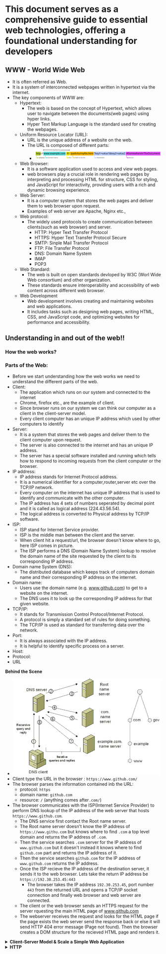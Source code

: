 # This document serves as a comprehensive guide to essential web technologies, offering a foundational understanding for developers

## WWW - World Wide Web
- It is often referred as Web.
- It is a system of interconnected webpages written in hypertext via the internet.
- The key components of WWW are:
    - Hypertext: 
        - The web is based on the concept of Hypertext, which allows user to navigate between the documents(web pages) using hyper links. 
        - Hyper Text Markup Language is the standard used for creating the webpages.
    - Uniform Resource Locator (URL): 
        - URL is the unique address of a website on the web.
        -  The URL is composed of different parts:
            - ![alt text](./images/url.png)
    - Web Browser:
        - It is a software application used to access and view web pages.
        - web browsers play a crucial role in rendering web pages by interpreting and processing HTML for structure, CSS for styling, and JavaScript for interactivity, providing users with a rich and dynamic browsing experience.
    - Web Server:
        - It is a computer system that stores the web pages and deliver them to web browser upon request.
        - Examples of web server are Apache, Nginx etc.,
    - Web protocol:
        - The widely used protocols to create communication between clients(such as web browser) and server.
            - HTTP: Hyper Text Transfer Protocol
            - HTTPS: Hyper Text Transfer Protocol Secure
            - SMTP: Sinple Mail Transfer Protocol
            - FTP: File Transfer Protocol
            - DNS: Domain Name System
            - IMAP
            - POP3
    - Web Standard:
        - The web is built on open standards devloped by W3C (Worl Wide Web consortium) and other organization.
        - These standards ensure interoperability and accessibility of web content across different web browser.
    - Web Development
        - Web development involves creating and maintaining websites and web applications.
        - It includes tasks such as designing web pages, writing HTML, CSS, and JavaScript code, and optimizing websites for performance and accessibility.

## Understanding in and out of the web!!

### How the web works?

### Parts of the Web: 
- Before we start understanding how the web works we need to understand the different parts of the web.
- Client:
    - The application which runs on our system and connected to the internet
    - Chrome, firefox etc., are the example of client.
    - Since browser runs on our system we can think our computer as a client in the client-server model.
    - Every client computer has an unique IP address which used by other computers to identify
- Server:
    - It is a system that stores the web pages and deliver them to the client computer upon request.
    - The server is also connected to the internet and has an unique IP address.
    - The server has a special software installed and running which tells how to respond to incoming requests from the client computer or the browser.
- IP address:
    - IP address stands for Internet Protocol address.
    - It is a numerical identifier for a computer,router,server etc over the TCP/IP network.
    - Every computer on the internet has unique IP address that is used to identify and communicate with the other computer.
    - The IP address has 4 sets of numbers seperated by decimal point and it is called as logical address (224.43.56.54).
    - The logical address is converted to Physical address by TCP/IP software.
- ISP:
    - ISP stand for Internet Service provider.
    - ISP is the middle man between the client and the server.
    - When client hit a request/url, the browser doesn't know where to go, here ISP comes in picture.
    - The ISP performs a DNS (Domain Name System) lookup to resolve the domain name of the site requested by the client to its corresponding IP address.
- Domain name System (DNS):
    - The distributed database which keeps track of computers domain name and their corresponding IP address on the internet.
- Domain name:
    - Users use the domain name (e.g. www.github.com) to get to a website on the internet.
    - The DNS uses it to look up the corresponding IP address for that given website.
- TCP/IP:
    - It stands for Transmission Control Protocol/Internet Protocol.
    - A protocol is simply a standard set of rules for doing something.
    - The TCP/IP is used as standard for transferring data over the network.
- Port:
    - It is always associated with the IP address.
    - It is helpful to identify specific process on a server.
- Host:
- Protocol:
- URL

**Behind the Scene**
- ![alt text](./images/dns.png)
- Client type the URL in the browser : `https://www.github.com/`
- The browser parses the information contained inb the URL:
    - protocol: `https`
    - domain name: `github.com`
    - resource: `/` (anything comes after`.com/`)
- The browser communicates with the ISP(Internet Service Provider) to perform DNS lookup of the IP address of the web server that hosts `https://www.github.com`.
    - The DNS service first contact the Root name server.
    - The Root name server doesn't know the IP address of `https://www.githu.com` but knows where to find `.com` a top level domain and returns the IP address of `.com`.
    - Then the service searches `.com` server for the IP address of `www.github.com` but it doesn't instead it knows where to find `github.com` part and returns the IP address of it.
    - Then the service searches `github.com` for the IP address of `www.github.com` returns the IP address.
    - Once the ISP recieve the IP address of the destination server, it sends it to the web browser. Lets take the return IP address be `https://192.30.253.45:443`
        - The browser takes the IP address `192.30.253.45`, port number `443` from the returned URL and opens a TCP/IP socket connection and finally web browser and web server are connected.
    - The client or the web browser sends an HTTPS request for the server rquesting the main HTML page of www.github.com 
    - The webserver receives the request and looks for the HTML page if the page exists the web server send the response back or else it will send HTTP 404 error message (Page not found).
    Then the browser creates a DOM structure for the recieved HTML page and renders it.


<details>
  <summary><b>Client-Server Model & Scale a Simple Web Application</b></summary>

**Client-Server model**
- The client server model describes the communication between two computing entities over a network.
- Client are the ones requesting resource or the service by making a request through URL.
- Servers are the one that stores the web pages and delivers them to client when they are requested.
- The client-server can be classified into following categories:
    - 1-tier architecture:
        - In 1-tier architecture the database is directly available to the user, i.e., the client, server and database all available in a same machine.
        - User request don't manage any network protocols.
    - 2-tier architecture:
        - The 2-tier architecture is similar to the basic client-server model.
        - The application at the client end directly communicates with the database at the server side. 
        - APIs like ODBC and JDBC are responsible for the interaction
        - The application on the client side establishes a connection with the server side to communicate with the DBMS.
    - 3-tier architecture
        - In 3-tier architecture there is another layer in between the client and the server.
        - The client does not directly communicates with the server database.
        - Instead it communicates with the application server which in turn communicates with the database system. 
    - n-tier architecture

**How to scale a web application**

- A single server don't have power to handle the thpousands or millions of requests coomming from multiple visitors.
- Application scalling involves optimizing the apps architecture, infrastructure and resource. It aims at handling the increased loads without comprimising the user experience or performance.
- The problems with the scalibility of the web applications are:
    - Database inefficiency: 
        - a robust *(ablility to handle large volume of data without degrading in the performance)* and resistant *(able to recover from hardware failure, data corruption etc)* database required while scalling a web app.
        - If we choose a wrong database we may face an issue while scalling a web app.
        - The most reliable solution is using replication and sharding methods.
        - replication: Replication involves creating and maintaining copies  of the data on multiple server and ensuring data is handled on multiple server simultaneously. Replication is done for read purpose.
        - sharding: Sharding involves partitioning of data into smaller chunks and distributing this data across multiple servers. Sharding is done to improve the write scalability.
    - Server Issues:
        - It happens due to the increase in RPM (Request per Minute) and the connected users.
        - The server issue can be solved using vertical or horizontal scaling or both methods.
    - Code failures
    - Lack of automation
    - Poor traffic distribution:
        - Inefficient server management often trafic distribution and balance problem
- The most efficient and popular ways to improve application scalability are:
    - cloud computing
    - vertical scaling:
        - Vertical scaling aims to increase/upgrade the RPM and CPU metrics in the existing server.
        - Vertical scalling is a temporary solution we should not comnpletely rely on that.
    - horizontal scaling:
        - Horizontal scaling involves adding more instance of the server to distribute the load.
        - Load balancer can be used to distribute the traffic evenly amongst the instances.

**How Load balancer works**
- Consider we have multiple server having its own IP address and we need to distribute the traffic amongst the backend server this can be done by using Load balancer.
- The load balancer acts as a traffic cop in the web that routes the clients request across the server in a more efficient and fastest manner possible.
- when we have multiple server instance we cannot broadcast all the IP address, so we create a virtual IP address which we publicly broadcast to the client.
- The virtual IP address points to the Load balancer.
- So when there is a DNS lookup for the site it will point to the virtual IP address of the load balancer.
- Then the load balancer distributes the traffic to various server in real time.
- The load balancer figures out which traffic needs to send to which server using a algorithms, one of the popular algorithm called Round Robin.
- We choose round robin if all the server have same configuration in terms of processing speed and memory.
- With another algorithm, Least Connections, the next request is sent to the server with the least number of active connections.
</details>
<details>
  <summary><b>HTTP</b></summary>

**Understanding HTTP**
- In client-server model, clients and server exchange message in a request-response manner.
- Client sends a request and server response.
- In order for this to carry on the client-server must follow certain rules and this protocol is known as HTTP.
- The HTTP defines:
    - Syntax: the data format and encoding
    - semantics: the meaning associated with the syntax
    - timing: speed and sequencing
- Each HTTP request and response exchanged between client and server is considered as a single HTTP transaction.
- HTTP is a text based and each message contains header and the body.
- HTTP is an application layer protocol (just standardizes hosts communication), it does not transmit data it still needs to depend on TCP/IP protocol to get the request and response from one machine to another.
- HTTPS is sort of similar to HTTP but with a slight difference.
- HTTP request or response is not encrypted and it is vunerable to attacks, whereas HTTPS more secure connection that uses encryption to keep things safe.
- It stands for HTTP over TLS/SSL.
- SSL is a security protocol that allows the client and server to communicate across a network in a secure way.
- The client typically indicates whether it needs a TLS/SSL connection by using a special port number: 443 or else the port number:80 for HTTP.

**HTTP Methods**
- HTTP defines a set of request methods that define what action needs to be performed when the request is made.
- The different HTTP methods are:
    - GET: It should only retrive data.
    - POST: It is used to submit an entity to the specified resource, it means it creates a new entity.
    - PUT: This method is used to update the data, it replaces/rewrite all the current representation of the target resource.
    - PATCH: This method is used to apply partial modification to the resource.
    - DELETE: This method deletes the specified resource.
    - HEAD: It is similar to GET, It should only retrieve data without the response body.

</details>